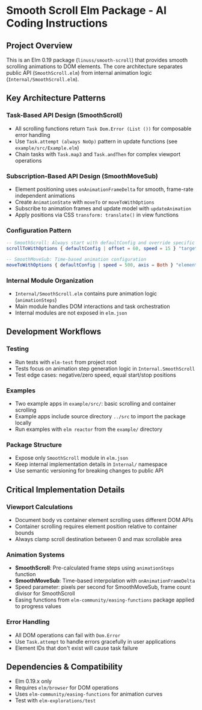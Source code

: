 # Smooth Scroll Elm Package - AI Coding Instructions

## Project Overview
This is an Elm 0.19 package (`linuss/smooth-scroll`) that provides smooth scrolling animations to DOM elements. The core architecture separates public API (`SmoothScroll.elm`) from internal animation logic (`Internal/SmoothScroll.elm`).

## Key Architecture Patterns

### Task-Based API Design (SmoothScroll)
- All scrolling functions return `Task Dom.Error (List ())` for composable error handling
- Use `Task.attempt (always NoOp)` pattern in update functions (see `example/src/Example.elm`)
- Chain tasks with `Task.map3` and `Task.andThen` for complex viewport operations

### Subscription-Based API Design (SmoothMoveSub)
- Element positioning uses `onAnimationFrameDelta` for smooth, frame-rate independent animations
- Create `AnimationState` with `moveTo` or `moveToWithOptions`
- Subscribe to animation frames and update model with `updateAnimation`
- Apply positions via CSS `transform: translate()` in view functions

### Configuration Pattern
```elm
-- SmoothScroll: Always start with defaultConfig and override specific fields
scrollToWithOptions { defaultConfig | offset = 60, speed = 15 } "target-id"

-- SmoothMoveSub: Time-based animation configuration
moveToWithOptions { defaultConfig | speed = 500, axis = Both } "element-id" 0 0 100 200
```

### Internal Module Organization
- `Internal/SmoothScroll.elm` contains pure animation logic (`animationSteps`)
- Main module handles DOM interactions and task orchestration
- Internal modules are not exposed in `elm.json`

## Development Workflows

### Testing
- Run tests with `elm-test` from project root
- Tests focus on animation step generation logic in `Internal.SmoothScroll`
- Test edge cases: negative/zero speed, equal start/stop positions

### Examples
- Two example apps in `example/src/`: basic scrolling and container scrolling
- Example apps include source directory `../src` to import the package locally
- Run examples with `elm reactor` from the `example/` directory

### Package Structure
- Expose only `SmoothScroll` module in `elm.json`
- Keep internal implementation details in `Internal/` namespace
- Use semantic versioning for breaking changes to public API

## Critical Implementation Details

### Viewport Calculations
- Document body vs container element scrolling uses different DOM APIs
- Container scrolling requires element position relative to container bounds
- Always clamp scroll destination between 0 and max scrollable area

### Animation Systems
- **SmoothScroll**: Pre-calculated frame steps using `animationSteps` function
- **SmoothMoveSub**: Time-based interpolation with `onAnimationFrameDelta`
- Speed parameter: pixels per second for SmoothMoveSub, frame count divisor for SmoothScroll
- Easing functions from `elm-community/easing-functions` package applied to progress values

### Error Handling
- All DOM operations can fail with `Dom.Error`
- Use `Task.attempt` to handle errors gracefully in user applications
- Element IDs that don't exist will cause task failure

## Dependencies & Compatibility
- Elm 0.19.x only
- Requires `elm/browser` for DOM operations
- Uses `elm-community/easing-functions` for animation curves
- Test with `elm-explorations/test`